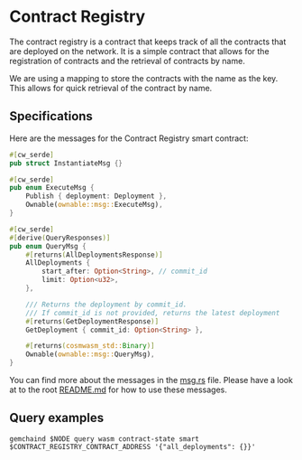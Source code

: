 # Contract Registry

The contract registry is a contract that keeps track of all the
contracts that are deployed on the network. It is a simple contract that
allows for the registration of contracts and the retrieval of contracts
by name.

We are using a mapping to store the contracts with the name as the key.
This allows for quick retrieval of the contract by name.

## Specifications

Here are the messages for the Contract Registry smart contract:

``` rust
#[cw_serde]
pub struct InstantiateMsg {}

#[cw_serde]
pub enum ExecuteMsg {
    Publish { deployment: Deployment },
    Ownable(ownable::msg::ExecuteMsg),
}

#[cw_serde]
#[derive(QueryResponses)]
pub enum QueryMsg {
    #[returns(AllDeploymentsResponse)]
    AllDeployments {
        start_after: Option<String>, // commit_id
        limit: Option<u32>,
    },

    /// Returns the deployment by commit_id.
    /// If commit_id is not provided, returns the latest deployment
    #[returns(GetDeploymentResponse)]
    GetDeployment { commit_id: Option<String> },

    #[returns(cosmwasm_std::Binary)]
    Ownable(ownable::msg::QueryMsg),
}
```

You can find more about the messages in the [msg.rs](./src/msg.rs) file.
Please have a look at to the root [README.md](../README.md) for how to
use these messages.

## Query examples

```shell
gemchaind $NODE query wasm contract-state smart $CONTRACT_REGISTRY_CONTRACT_ADDRESS '{"all_deployments": {}}'
```
